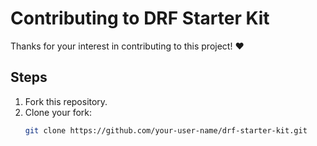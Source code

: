 # Contributing to DRF Starter Kit

Thanks for your interest in contributing to this project! ❤️

## Steps

1. Fork this repository.
2. Clone your fork:
   ```bash
   git clone https://github.com/your-user-name/drf-starter-kit.git
